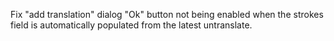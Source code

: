 Fix "add translation" dialog "Ok" button not being enabled when the strokes field is automatically populated from the latest untranslate.
